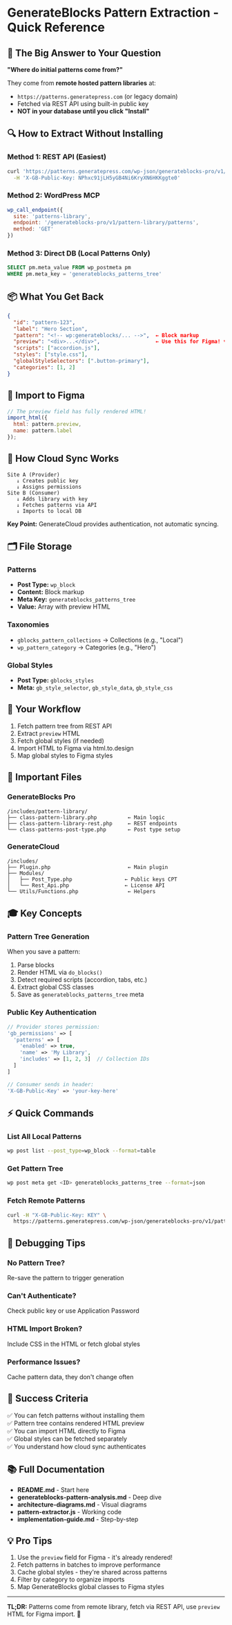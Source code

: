 # GenerateBlocks Pattern Extraction - Quick Reference

## 🎯 The Big Answer to Your Question

**"Where do initial patterns come from?"**

They come from **remote hosted pattern libraries** at:
- `https://patterns.generatepress.com` (or legacy domain)
- Fetched via REST API using built-in public key
- **NOT in your database until you click "Install"**

## 🔍 How to Extract Without Installing

### Method 1: REST API (Easiest)
```bash
curl 'https://patterns.generatepress.com/wp-json/generateblocks-pro/v1/pattern-library/patterns' \
  -H 'X-GB-Public-Key: NPhxc91jLH5yGB4Ni6KryXN6HKKggte0'
```

### Method 2: WordPress MCP
```javascript
wp_call_endpoint({
  site: 'patterns-library',
  endpoint: '/generateblocks-pro/v1/pattern-library/patterns',
  method: 'GET'
})
```

### Method 3: Direct DB (Local Patterns Only)
```sql
SELECT pm.meta_value FROM wp_postmeta pm
WHERE pm.meta_key = 'generateblocks_patterns_tree'
```

## 📦 What You Get Back

```json
{
  "id": "pattern-123",
  "label": "Hero Section",
  "pattern": "<!-- wp:generateblocks/... -->",  ← Block markup
  "preview": "<div>...</div>",                  ← Use this for Figma! ✨
  "scripts": ["accordion.js"],
  "styles": ["style.css"],
  "globalStyleSelectors": [".button-primary"],
  "categories": [1, 2]
}
```

## 🎨 Import to Figma

```javascript
// The preview field has fully rendered HTML!
import_html({
  html: pattern.preview,
  name: pattern.label
});
```

## 🔄 How Cloud Sync Works

```
Site A (Provider)
   ↓ Creates public key
   ↓ Assigns permissions
Site B (Consumer)
   ↓ Adds library with key
   ↓ Fetches patterns via API
   ↓ Imports to local DB
```

**Key Point:** GenerateCloud provides authentication, not automatic syncing.

## 🗂️ File Storage

### Patterns
- **Post Type:** `wp_block`
- **Content:** Block markup
- **Meta Key:** `generateblocks_patterns_tree`
- **Value:** Array with preview HTML

### Taxonomies
- `gblocks_pattern_collections` → Collections (e.g., "Local")
- `wp_pattern_category` → Categories (e.g., "Hero")

### Global Styles  
- **Post Type:** `gblocks_styles`
- **Meta:** `gb_style_selector`, `gb_style_data`, `gb_style_css`

## 🚀 Your Workflow

1. Fetch pattern tree from REST API
2. Extract `preview` HTML
3. Fetch global styles (if needed)
4. Import HTML to Figma via html.to.design
5. Map global styles to Figma styles

## 📍 Important Files

### GenerateBlocks Pro
```
/includes/pattern-library/
├── class-pattern-library.php          ← Main logic
├── class-pattern-library-rest.php     ← REST endpoints
└── class-patterns-post-type.php       ← Post type setup
```

### GenerateCloud
```
/includes/
├── Plugin.php                         ← Main plugin
├── Modules/
│   ├── Post_Type.php                 ← Public keys CPT
│   └── Rest_Api.php                  ← License API
└── Utils/Functions.php                ← Helpers
```

## 🎓 Key Concepts

### Pattern Tree Generation
When you save a pattern:
1. Parse blocks
2. Render HTML via `do_blocks()`
3. Detect required scripts (accordion, tabs, etc.)
4. Extract global CSS classes
5. Save as `generateblocks_patterns_tree` meta

### Public Key Authentication
```php
// Provider stores permission:
'gb_permissions' => [
  'patterns' => [
    'enabled' => true,
    'name' => 'My Library',
    'includes' => [1, 2, 3]  // Collection IDs
  ]
]

// Consumer sends in header:
'X-GB-Public-Key' => 'your-key-here'
```

## ⚡ Quick Commands

### List All Local Patterns
```bash
wp post list --post_type=wp_block --format=table
```

### Get Pattern Tree
```bash
wp post meta get <ID> generateblocks_patterns_tree --format=json
```

### Fetch Remote Patterns
```bash
curl -H "X-GB-Public-Key: KEY" \
  https://patterns.generatepress.com/wp-json/generateblocks-pro/v1/pattern-library/patterns
```

## 🐛 Debugging Tips

### No Pattern Tree?
Re-save the pattern to trigger generation

### Can't Authenticate?
Check public key or use Application Password

### HTML Import Broken?
Include CSS in the HTML or fetch global styles

### Performance Issues?
Cache pattern data, they don't change often

## 🎯 Success Criteria

✅ You can fetch patterns without installing them  
✅ Pattern tree contains rendered HTML preview  
✅ You can import HTML directly to Figma  
✅ Global styles can be fetched separately  
✅ You understand how cloud sync authenticates  

## 📚 Full Documentation

- **README.md** - Start here
- **generateblocks-pattern-analysis.md** - Deep dive
- **architecture-diagrams.md** - Visual diagrams
- **pattern-extractor.js** - Working code
- **implementation-guide.md** - Step-by-step

## 💡 Pro Tips

1. Use the `preview` field for Figma - it's already rendered!
2. Fetch patterns in batches to improve performance
3. Cache global styles - they're shared across patterns
4. Filter by category to organize imports
5. Map GenerateBlocks global classes to Figma styles

---

**TL;DR:** Patterns come from remote library, fetch via REST API, use `preview` HTML for Figma import. 🚀
